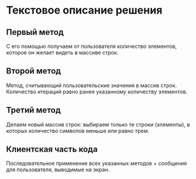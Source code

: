 # Текстовое описание решения
## Первый метод
С его помощью получаем от пользователя количество элементов, которое он желает видеть в массиве строк.
## Второй метод
Метод, считывающий пользовательские значения в массив строк. Количество итераций равно ранее указанному количеству элементов. 
## Третий метод
Делаем новый массив строк: выбираем только те строки (элементы), в которых количество символов меньше или равно трем.

## Клиентская часть кода
Последовательное применение всех указанных методов + сообщения для пользователя, выводимые на экран.
